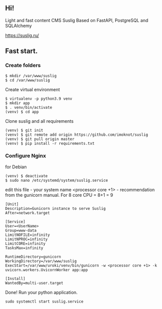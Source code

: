 ## Hi! 

Light and fast content CMS Suslig
Based on FastAPI, PostgreSQL and SQLAlchemy  

https://suslig.ru/ 


## Fast start. 

### Create folders
```
$ mkdir /var/www/suslig 
$ cd /var/www/suslig
```

Create virtual environment
```
$ virtualenv -p python3.9 venv
$ mkdir app
$ . venv/bin/activate
(venv) $ cd app
```


Clone suslig and all requirements

```
(venv) $ git init
(venv) $ git remote add origin https://github.com/imoknot/suslig
(venv) $ git pull origin master
(venv) $ pip install -r requirements.txt

```

### Configure Nginx
for Debian
```
(venv) $ deactivate
$ sudo nano /etc/systemd/system/suslig.service
```
edit this file 
<UserName> - your system name
<processor core +1> - recommendation from the gunicorn manual. For 8 core CPU = 8+1 = 9

```
[Unit]
Description=Gunicorn instance to serve Suslig
After=network.target

[Service]
User=<UserName>
Group=www-data
LimitNOFILE=infinity
LimitNPROC=infinity
LimitCORE=infinity
TasksMax=infinity

RuntimeDirectory=gunicorn
WorkingDirectory=/var/www/suslig
ExecStart=/var/www/uroki/venv/bin/gunicorn -w <processor core +1> -k uvicorn.workers.UvicornWorker app:app

[Install]
WantedBy=multi-user.target
```
Done! Run your python application.
```
sudo systemctl start suslig.service
````